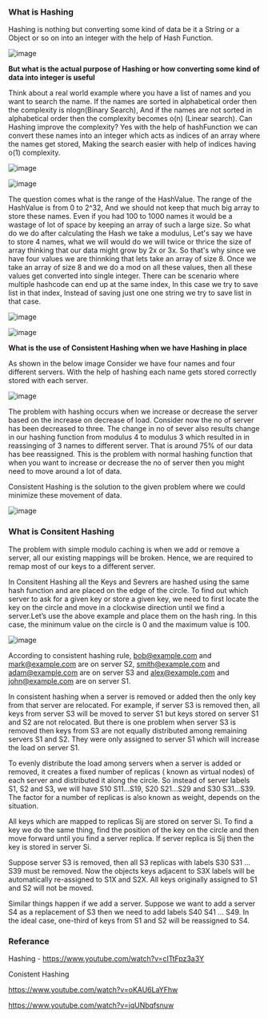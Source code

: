 ### What is Hashing

Hashing is nothing but converting some kind of data be it a String or a Object or so on into an integer with the help of Hash Function.

![image](https://user-images.githubusercontent.com/52998083/223074500-050cc8a9-3fd7-48c5-ae0f-023ea3911a41.png)


**But what is the actual purpose of Hashing or how converting some kind of data into integer is useful**

Think about a real world example where you have a list of names and you want to search the name. If the names are sorted in alphabetical order then the complexity
is nlogn(Binary Search), And if the names are not sorted in alphabetical order then the complexity becomes o(n) (Linear search).  Can Hashing improve the complexity? Yes with the help of hashFunction we can convert these names into an integer which acts as indices of an array where the names get stored, Making the search easier with help of indices having o(1) complexity.


![image](https://user-images.githubusercontent.com/52998083/223075669-b9bc0b3e-bdcf-401a-8f78-6b712423774c.png)

![image](https://user-images.githubusercontent.com/52998083/223079384-a979ddcd-2cf7-4b4e-bf95-953b77a7346d.png)

The question comes what is the range of the HashValue. The range of the HashValue is from 0 to 2^32, And we should not keep that much big array to store these names. Even if you had 100 to 1000 names it would be a wastage of lot of space by keeping an array of such a large size. So what do we do after calculating the Hash we take 
a modulus, Let's say we have to store 4 names, what we will would do we will twice or thrice the size of array thinking that our data might grow by 2x or 3x. So that's why since we have four values we are thinnking that lets take an array of size 8. Once we take an array of size 8 and we do a mod on all these values, then all these values get converted into single integer. There can be scenario where multiple hashcode can end up at the same index, In this case we try to save list in that index, Instead of saving just one one string we try to save list in that case.


![image](https://user-images.githubusercontent.com/52998083/223077622-7ebc6a40-2966-4e6e-a75d-22e0fde4c1f2.png)

![image](https://user-images.githubusercontent.com/52998083/223082983-0040a2e1-5d11-45ee-bff3-d592829f347f.png)


**What is the use of Consistent Hashing when we have Hashing in place**

As shown in the below image Consider we have four names and four different servers. With the help of hashing each name gets stored correctly stored with each server.

![image](https://user-images.githubusercontent.com/52998083/223084485-a19d95ca-3c98-404e-8aa0-6d60658ba38e.png)


The problem with hashing occurs when we increase or decrease the server based on the increase on decrease of load. Consider now the no of server has been decreased to three. The change in no of sever also results change in our hashing function from modulus 4 to modulus 3 which resulted in in reassinging of 3 names to different server. That is around 75% of our data has bee reassigned. This is the problem with normal hashing function that when you want to increase or decrease the no of server then you might need to move around a lot of data.

Consistent Hashing is the solution to the given problem where we could minimize these movement of data.


![image](https://user-images.githubusercontent.com/52998083/223086327-2d2e8431-d2dc-4160-9849-3551a2948fc4.png)


### What is Consitent Hashing

The problem with simple modulo caching is when we add or remove a server, all our existing mappings will be broken. Hence, we are required to remap  most of our keys to a different server. 

In Consitent Hashing all the Keys and Sevrers are hashed using the same hash function and are placed on the edge of the circle. To find out which server to ask for a given key or store a given key, we need to first locate the key on the circle and move in a clockwise direction until we find a server.Let’s use the above example and place them on the hash ring. In this case, the minimum value on the circle is 0 and the maximum value is 100.

![image](https://user-images.githubusercontent.com/52998083/223719663-a805bb00-68a4-4c7a-82d4-22b545bcf5be.png)

According to consistent hashing rule, bob@example.com and mark@example.com are on server S2, smith@example.com and adam@example.com are on server S3 and alex@example.com and john@example.com are on server S1.

In consistent hashing when a server is removed or added then the only key from that server are relocated. For example, if server S3 is removed then, all keys from server S3 will be moved to server S1 but keys stored on server S1 and S2 are not relocated. But there is one problem when server S3 is removed then keys from S3 are not equally distributed among remaining servers S1 and S2. They were only assigned to server S1 which will increase the load on server S1.

To evenly distribute the load among servers when a server is added or removed, it creates a fixed number of replicas ( known as virtual nodes) of each server and distributed it along the circle. So instead of server labels S1, S2 and S3, we will have S10 S11…S19, S20 S21…S29 and S30 S31…S39. The factor for a number of replicas is also known as weight, depends on the situation.

All keys which are mapped to replicas Sij are stored on server Si. To find a key we do the same thing, find the position of the key on the circle and then move forward until you find a server replica. If server replica is Sij then the key is stored in server Si.

Suppose server S3 is removed, then all S3 replicas with labels S30 S31 … S39 must be removed. Now the objects keys adjacent to S3X labels will be automatically re-assigned to S1X and S2X. All keys originally assigned to S1 and S2 will not be moved.

Similar things happen if we add a server. Suppose we want to add a server S4 as a replacement of S3 then we need to add labels S40 S41 … S49. In the ideal case, one-third of keys from S1 and S2 will be reassigned to S4.


### Referance

Hashing - https://www.youtube.com/watch?v=cITtFpz3a3Y </br>

Conistent Hashing

https://www.youtube.com/watch?v=oKAU6LaYFhw

https://www.youtube.com/watch?v=jqUNbqfsnuw

